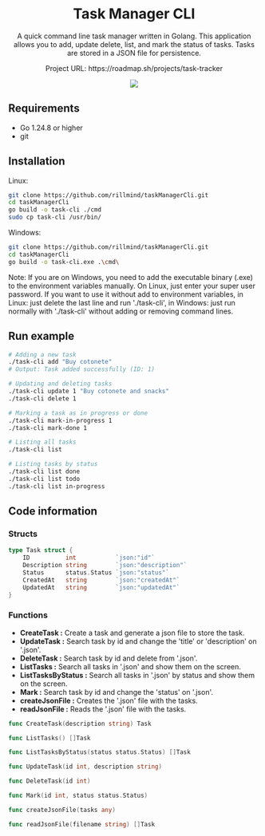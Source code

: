 <h1 align="center"> Task Manager CLI </h1>

<p align="center">
A quick command line task manager written in Golang. This application allows you to add, update
delete, list, and mark the status of tasks. Tasks are stored in a JSON file for persistence.
</p>

<p align="center">Project URL: https://roadmap.sh/projects/task-tracker</p>

<p align="center">
  <img src="https://raw.githubusercontent.com/catppuccin/catppuccin/main/assets/palette/macchiato.png">
</p>

## Requirements

- Go 1.24.8 or higher
- git

## Installation

Linux:

```sh
git clone https://github.com/rillmind/taskManagerCli.git
cd taskManagerCli
go build -o task-cli ./cmd
sudo cp task-cli /usr/bin/
```

Windows: 

```sh
git clone https://github.com/rillmind/taskManagerCli.git
cd taskManagerCli
go build -o task-cli.exe .\cmd\
```

Note: If you are on Windows, you need to add the executable binary (.exe) to the environment
variables manually. On Linux, just enter your super user password. If you want to use it without
add to environment variables, in Linux: just delete the last line and run './task-cli', in
Windows: just run normally with './task-cli' without adding or removing command lines.

## Run example

```sh
# Adding a new task
./task-cli add "Buy cotonete"
# Output: Task added successfully (ID: 1)

# Updating and deleting tasks
./task-cli update 1 "Buy cotonete and snacks"
./task-cli delete 1

# Marking a task as in progress or done
./task-cli mark-in-progress 1
./task-cli mark-done 1

# Listing all tasks
./task-cli list

# Listing tasks by status
./task-cli list done
./task-cli list todo
./task-cli list in-progress
```

## Code information

### Structs

```go
type Task struct {
	ID          int           `json:"id"`
	Description string        `json:"description"`
	Status      status.Status `json:"status"`
	CreatedAt   string        `json:"createdAt"`
	UpdatedAt   string        `json:"updatedAt"`
}
```

### Functions

- **CreateTask :** Create a task and generate a json file to store the task.
- **UpdateTask :** Search task by id and change the 'title' or 'description' on '.json'.
- **DeleteTask :** Search task by id and delete from '.json'.
- **ListTasks :** Search all tasks in '.json' and show them on the screen.
- **ListTasksByStatus :** Search all tasks in '.json' by status and show them on the screen.
- **Mark :** Search task by id and change the 'status' on '.json'.
- **createJsonFile :** Creates the '.json' file with the tasks.
- **readJsonFile :** Reads the '.json' file with the tasks.

```go
func CreateTask(description string) Task

func ListTasks() []Task

func ListTasksByStatus(status status.Status) []Task

func UpdateTask(id int, description string)

func DeleteTask(id int)

func Mark(id int, status status.Status)

func createJsonFile(tasks any)

func readJsonFile(filename string) []Task
```
